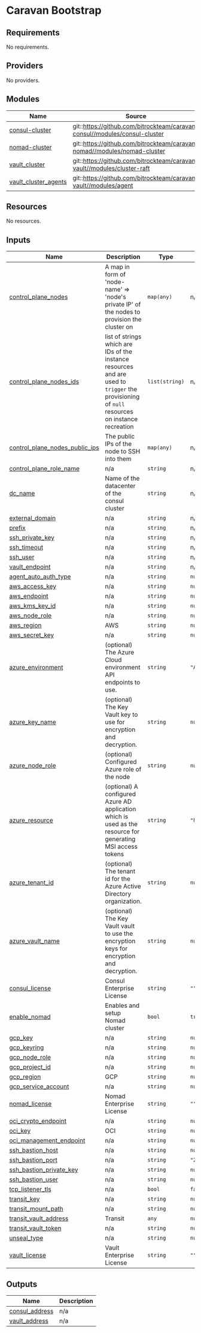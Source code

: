 # Caravan Bootstrap

<!-- BEGINNING OF PRE-COMMIT-TERRAFORM DOCS HOOK -->
## Requirements

No requirements.

## Providers

No providers.

## Modules

| Name | Source | Version |
|------|--------|---------|
| <a name="module_consul-cluster"></a> [consul-cluster](#module\_consul-cluster) | git::https://github.com/bitrockteam/caravan-consul//modules/consul-cluster | refs/tags/v0.1.14 |
| <a name="module_nomad-cluster"></a> [nomad-cluster](#module\_nomad-cluster) | git::https://github.com/bitrockteam/caravan-nomad//modules/nomad-cluster | refs/tags/v0.1.18 |
| <a name="module_vault_cluster"></a> [vault\_cluster](#module\_vault\_cluster) | git::https://github.com/bitrockteam/caravan-vault//modules/cluster-raft | refs/tags/v0.3.24 |
| <a name="module_vault_cluster_agents"></a> [vault\_cluster\_agents](#module\_vault\_cluster\_agents) | git::https://github.com/bitrockteam/caravan-vault//modules/agent | refs/tags/v0.3.20 |

## Resources

No resources.

## Inputs

| Name | Description | Type | Default | Required |
|------|-------------|------|---------|:--------:|
| <a name="input_control_plane_nodes"></a> [control\_plane\_nodes](#input\_control\_plane\_nodes) | A map in form of 'node-name' => 'node's private IP' of the nodes to provision the cluster on | `map(any)` | n/a | yes |
| <a name="input_control_plane_nodes_ids"></a> [control\_plane\_nodes\_ids](#input\_control\_plane\_nodes\_ids) | list of strings which are IDs of the instance resources and are used to `trigger` the provisioning of `null` resources on instance recreation | `list(string)` | n/a | yes |
| <a name="input_control_plane_nodes_public_ips"></a> [control\_plane\_nodes\_public\_ips](#input\_control\_plane\_nodes\_public\_ips) | The public IPs of the node to SSH into them | `map(any)` | n/a | yes |
| <a name="input_control_plane_role_name"></a> [control\_plane\_role\_name](#input\_control\_plane\_role\_name) | n/a | `string` | n/a | yes |
| <a name="input_dc_name"></a> [dc\_name](#input\_dc\_name) | Name of the datacenter of the consul cluster | `string` | n/a | yes |
| <a name="input_external_domain"></a> [external\_domain](#input\_external\_domain) | n/a | `string` | n/a | yes |
| <a name="input_prefix"></a> [prefix](#input\_prefix) | n/a | `string` | n/a | yes |
| <a name="input_ssh_private_key"></a> [ssh\_private\_key](#input\_ssh\_private\_key) | n/a | `string` | n/a | yes |
| <a name="input_ssh_timeout"></a> [ssh\_timeout](#input\_ssh\_timeout) | n/a | `string` | n/a | yes |
| <a name="input_ssh_user"></a> [ssh\_user](#input\_ssh\_user) | n/a | `string` | n/a | yes |
| <a name="input_vault_endpoint"></a> [vault\_endpoint](#input\_vault\_endpoint) | n/a | `string` | n/a | yes |
| <a name="input_agent_auto_auth_type"></a> [agent\_auto\_auth\_type](#input\_agent\_auto\_auth\_type) | n/a | `string` | `null` | no |
| <a name="input_aws_access_key"></a> [aws\_access\_key](#input\_aws\_access\_key) | n/a | `string` | `null` | no |
| <a name="input_aws_endpoint"></a> [aws\_endpoint](#input\_aws\_endpoint) | n/a | `string` | `null` | no |
| <a name="input_aws_kms_key_id"></a> [aws\_kms\_key\_id](#input\_aws\_kms\_key\_id) | n/a | `string` | `null` | no |
| <a name="input_aws_node_role"></a> [aws\_node\_role](#input\_aws\_node\_role) | n/a | `string` | `null` | no |
| <a name="input_aws_region"></a> [aws\_region](#input\_aws\_region) | AWS | `string` | `null` | no |
| <a name="input_aws_secret_key"></a> [aws\_secret\_key](#input\_aws\_secret\_key) | n/a | `string` | `null` | no |
| <a name="input_azure_environment"></a> [azure\_environment](#input\_azure\_environment) | (optional) The Azure Cloud environment API endpoints to use. | `string` | `"AZUREPUBLICCLOUD"` | no |
| <a name="input_azure_key_name"></a> [azure\_key\_name](#input\_azure\_key\_name) | (optional) The Key Vault key to use for encryption and decryption. | `string` | `null` | no |
| <a name="input_azure_node_role"></a> [azure\_node\_role](#input\_azure\_node\_role) | (optional) Configured Azure role of the node | `string` | `null` | no |
| <a name="input_azure_resource"></a> [azure\_resource](#input\_azure\_resource) | (optional) A configured Azure AD application which is used as the resource for generating MSI access tokens | `string` | `"https://management.azure.com/"` | no |
| <a name="input_azure_tenant_id"></a> [azure\_tenant\_id](#input\_azure\_tenant\_id) | (optional) The tenant id for the Azure Active Directory organization. | `string` | `null` | no |
| <a name="input_azure_vault_name"></a> [azure\_vault\_name](#input\_azure\_vault\_name) | (optional) The Key Vault vault to use the encryption keys for encryption and decryption. | `string` | `null` | no |
| <a name="input_consul_license"></a> [consul\_license](#input\_consul\_license) | Consul Enterprise License | `string` | `""` | no |
| <a name="input_enable_nomad"></a> [enable\_nomad](#input\_enable\_nomad) | Enables and setup Nomad cluster | `bool` | `true` | no |
| <a name="input_gcp_key"></a> [gcp\_key](#input\_gcp\_key) | n/a | `string` | `null` | no |
| <a name="input_gcp_keyring"></a> [gcp\_keyring](#input\_gcp\_keyring) | n/a | `string` | `null` | no |
| <a name="input_gcp_node_role"></a> [gcp\_node\_role](#input\_gcp\_node\_role) | n/a | `string` | `null` | no |
| <a name="input_gcp_project_id"></a> [gcp\_project\_id](#input\_gcp\_project\_id) | n/a | `string` | `null` | no |
| <a name="input_gcp_region"></a> [gcp\_region](#input\_gcp\_region) | GCP | `string` | `null` | no |
| <a name="input_gcp_service_account"></a> [gcp\_service\_account](#input\_gcp\_service\_account) | n/a | `string` | `null` | no |
| <a name="input_nomad_license"></a> [nomad\_license](#input\_nomad\_license) | Nomad Enterprise License | `string` | `""` | no |
| <a name="input_oci_crypto_endpoint"></a> [oci\_crypto\_endpoint](#input\_oci\_crypto\_endpoint) | n/a | `string` | `null` | no |
| <a name="input_oci_key"></a> [oci\_key](#input\_oci\_key) | OCI | `string` | `null` | no |
| <a name="input_oci_management_endpoint"></a> [oci\_management\_endpoint](#input\_oci\_management\_endpoint) | n/a | `string` | `null` | no |
| <a name="input_ssh_bastion_host"></a> [ssh\_bastion\_host](#input\_ssh\_bastion\_host) | n/a | `string` | `null` | no |
| <a name="input_ssh_bastion_port"></a> [ssh\_bastion\_port](#input\_ssh\_bastion\_port) | n/a | `string` | `"22"` | no |
| <a name="input_ssh_bastion_private_key"></a> [ssh\_bastion\_private\_key](#input\_ssh\_bastion\_private\_key) | n/a | `string` | `null` | no |
| <a name="input_ssh_bastion_user"></a> [ssh\_bastion\_user](#input\_ssh\_bastion\_user) | n/a | `string` | `null` | no |
| <a name="input_tcp_listener_tls"></a> [tcp\_listener\_tls](#input\_tcp\_listener\_tls) | n/a | `bool` | `false` | no |
| <a name="input_transit_key"></a> [transit\_key](#input\_transit\_key) | n/a | `string` | `null` | no |
| <a name="input_transit_mount_path"></a> [transit\_mount\_path](#input\_transit\_mount\_path) | n/a | `string` | `null` | no |
| <a name="input_transit_vault_address"></a> [transit\_vault\_address](#input\_transit\_vault\_address) | Transit | `any` | `null` | no |
| <a name="input_transit_vault_token"></a> [transit\_vault\_token](#input\_transit\_vault\_token) | n/a | `string` | `null` | no |
| <a name="input_unseal_type"></a> [unseal\_type](#input\_unseal\_type) | n/a | `string` | `null` | no |
| <a name="input_vault_license"></a> [vault\_license](#input\_vault\_license) | Vault Enterprise License | `string` | `""` | no |

## Outputs

| Name | Description |
|------|-------------|
| <a name="output_consul_address"></a> [consul\_address](#output\_consul\_address) | n/a |
| <a name="output_vault_address"></a> [vault\_address](#output\_vault\_address) | n/a |
<!-- END OF PRE-COMMIT-TERRAFORM DOCS HOOK -->

